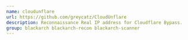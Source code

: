```yaml
---
name: cloudunflare
url: https://github.com/greycatz/CloudUnflare
description: Reconnaissance Real IP address for Cloudflare Bypass.
group: blackarch blackarch-recon blackarch-scanner
---
```


